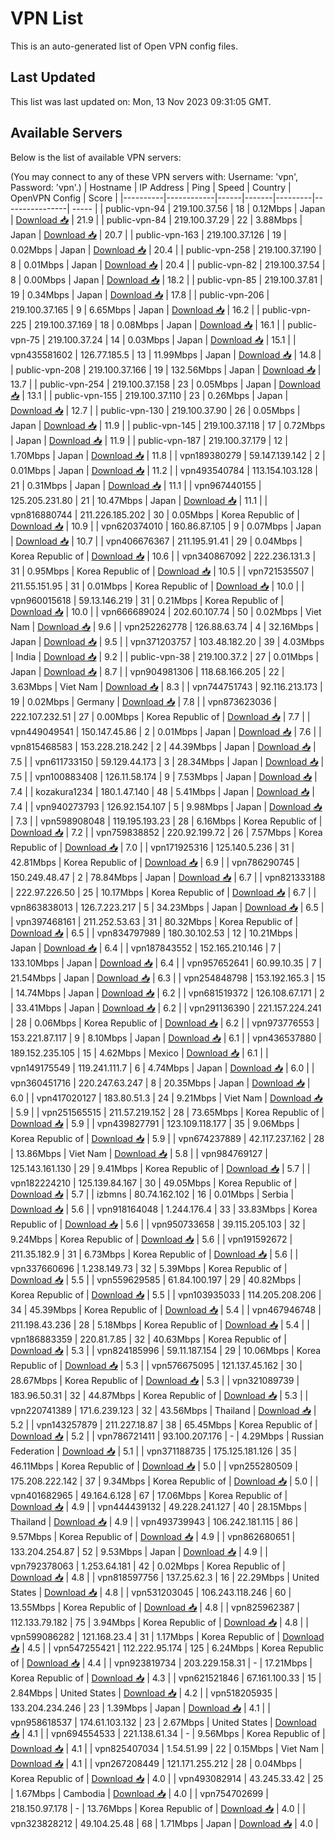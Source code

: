# VPN List

This is an auto-generated list of Open VPN config files.

## Last Updated

This list was last updated on: Mon, 13 Nov 2023 09:31:05 GMT.

## Available Servers

Below is the list of available VPN servers:

(You may connect to any of these VPN servers with: Username: 'vpn', Password: 'vpn'.)
| Hostname | IP Address | Ping | Speed | Country | OpenVPN Config | Score |
|----------|------------|------|-------|---------|----------------| ----- |
| public-vpn-94 | 219.100.37.56 | 18 | 0.12Mbps | Japan | [Download 📥](./configs/server_0_JP.ovpn) | 21.9 |
| public-vpn-84 | 219.100.37.29 | 22 | 3.88Mbps | Japan | [Download 📥](./configs/server_1_JP.ovpn) | 20.7 |
| public-vpn-163 | 219.100.37.126 | 19 | 0.02Mbps | Japan | [Download 📥](./configs/server_2_JP.ovpn) | 20.4 |
| public-vpn-258 | 219.100.37.190 | 8 | 0.01Mbps | Japan | [Download 📥](./configs/server_3_JP.ovpn) | 20.4 |
| public-vpn-82 | 219.100.37.54 | 8 | 0.00Mbps | Japan | [Download 📥](./configs/server_4_JP.ovpn) | 18.2 |
| public-vpn-85 | 219.100.37.81 | 19 | 0.34Mbps | Japan | [Download 📥](./configs/server_5_JP.ovpn) | 17.8 |
| public-vpn-206 | 219.100.37.165 | 9 | 6.65Mbps | Japan | [Download 📥](./configs/server_6_JP.ovpn) | 16.2 |
| public-vpn-225 | 219.100.37.169 | 18 | 0.08Mbps | Japan | [Download 📥](./configs/server_7_JP.ovpn) | 16.1 |
| public-vpn-75 | 219.100.37.24 | 14 | 0.03Mbps | Japan | [Download 📥](./configs/server_8_JP.ovpn) | 15.1 |
| vpn435581602 | 126.77.185.5 | 13 | 11.99Mbps | Japan | [Download 📥](./configs/server_9_JP.ovpn) | 14.8 |
| public-vpn-208 | 219.100.37.166 | 19 | 132.56Mbps | Japan | [Download 📥](./configs/server_10_JP.ovpn) | 13.7 |
| public-vpn-254 | 219.100.37.158 | 23 | 0.05Mbps | Japan | [Download 📥](./configs/server_11_JP.ovpn) | 13.1 |
| public-vpn-155 | 219.100.37.110 | 23 | 0.26Mbps | Japan | [Download 📥](./configs/server_12_JP.ovpn) | 12.7 |
| public-vpn-130 | 219.100.37.90 | 26 | 0.05Mbps | Japan | [Download 📥](./configs/server_13_JP.ovpn) | 11.9 |
| public-vpn-145 | 219.100.37.118 | 17 | 0.72Mbps | Japan | [Download 📥](./configs/server_14_JP.ovpn) | 11.9 |
| public-vpn-187 | 219.100.37.179 | 12 | 1.70Mbps | Japan | [Download 📥](./configs/server_15_JP.ovpn) | 11.8 |
| vpn189380279 | 59.147.139.142 | 2 | 0.01Mbps | Japan | [Download 📥](./configs/server_16_JP.ovpn) | 11.2 |
| vpn493540784 | 113.154.103.128 | 21 | 0.31Mbps | Japan | [Download 📥](./configs/server_17_JP.ovpn) | 11.1 |
| vpn967440155 | 125.205.231.80 | 21 | 10.47Mbps | Japan | [Download 📥](./configs/server_18_JP.ovpn) | 11.1 |
| vpn816880744 | 211.226.185.202 | 30 | 0.05Mbps | Korea Republic of | [Download 📥](./configs/server_19_KR.ovpn) | 10.9 |
| vpn620374010 | 160.86.87.105 | 9 | 0.07Mbps | Japan | [Download 📥](./configs/server_20_JP.ovpn) | 10.7 |
| vpn406676367 | 211.195.91.41 | 29 | 0.04Mbps | Korea Republic of | [Download 📥](./configs/server_21_KR.ovpn) | 10.6 |
| vpn340867092 | 222.236.131.3 | 31 | 0.95Mbps | Korea Republic of | [Download 📥](./configs/server_22_KR.ovpn) | 10.5 |
| vpn721535507 | 211.55.151.95 | 31 | 0.01Mbps | Korea Republic of | [Download 📥](./configs/server_23_KR.ovpn) | 10.0 |
| vpn960015618 | 59.13.146.219 | 31 | 0.21Mbps | Korea Republic of | [Download 📥](./configs/server_24_KR.ovpn) | 10.0 |
| vpn666689024 | 202.60.107.74 | 50 | 0.02Mbps | Viet Nam | [Download 📥](./configs/server_25_VN.ovpn) | 9.6 |
| vpn252262778 | 126.88.63.74 | 4 | 32.16Mbps | Japan | [Download 📥](./configs/server_26_JP.ovpn) | 9.5 |
| vpn371203757 | 103.48.182.20 | 39 | 4.03Mbps | India | [Download 📥](./configs/server_27_IN.ovpn) | 9.2 |
| public-vpn-38 | 219.100.37.2 | 27 | 0.01Mbps | Japan | [Download 📥](./configs/server_28_JP.ovpn) | 8.7 |
| vpn904981306 | 118.68.166.205 | 22 | 3.63Mbps | Viet Nam | [Download 📥](./configs/server_29_VN.ovpn) | 8.3 |
| vpn744751743 | 92.116.213.173 | 19 | 0.02Mbps | Germany | [Download 📥](./configs/server_30_DE.ovpn) | 7.8 |
| vpn873623036 | 222.107.232.51 | 27 | 0.00Mbps | Korea Republic of | [Download 📥](./configs/server_31_KR.ovpn) | 7.7 |
| vpn449049541 | 150.147.45.86 | 2 | 0.01Mbps | Japan | [Download 📥](./configs/server_32_JP.ovpn) | 7.6 |
| vpn815468583 | 153.228.218.242 | 2 | 44.39Mbps | Japan | [Download 📥](./configs/server_33_JP.ovpn) | 7.5 |
| vpn611733150 | 59.129.44.173 | 3 | 28.34Mbps | Japan | [Download 📥](./configs/server_34_JP.ovpn) | 7.5 |
| vpn100883408 | 126.11.58.174 | 9 | 7.53Mbps | Japan | [Download 📥](./configs/server_35_JP.ovpn) | 7.4 |
| kozakura1234 | 180.1.47.140 | 48 | 5.41Mbps | Japan | [Download 📥](./configs/server_36_JP.ovpn) | 7.4 |
| vpn940273793 | 126.92.154.107 | 5 | 9.98Mbps | Japan | [Download 📥](./configs/server_37_JP.ovpn) | 7.3 |
| vpn598908048 | 119.195.193.23 | 28 | 6.16Mbps | Korea Republic of | [Download 📥](./configs/server_38_KR.ovpn) | 7.2 |
| vpn759838852 | 220.92.199.72 | 26 | 7.57Mbps | Korea Republic of | [Download 📥](./configs/server_39_KR.ovpn) | 7.0 |
| vpn171925316 | 125.140.5.236 | 31 | 42.81Mbps | Korea Republic of | [Download 📥](./configs/server_40_KR.ovpn) | 6.9 |
| vpn786290745 | 150.249.48.47 | 2 | 78.84Mbps | Japan | [Download 📥](./configs/server_41_JP.ovpn) | 6.7 |
| vpn821333188 | 222.97.226.50 | 25 | 10.17Mbps | Korea Republic of | [Download 📥](./configs/server_42_KR.ovpn) | 6.7 |
| vpn863838013 | 126.7.223.217 | 5 | 34.23Mbps | Japan | [Download 📥](./configs/server_43_JP.ovpn) | 6.5 |
| vpn397468161 | 211.252.53.63 | 31 | 80.32Mbps | Korea Republic of | [Download 📥](./configs/server_44_KR.ovpn) | 6.5 |
| vpn834797989 | 180.30.102.53 | 12 | 10.21Mbps | Japan | [Download 📥](./configs/server_45_JP.ovpn) | 6.4 |
| vpn187843552 | 152.165.210.146 | 7 | 133.10Mbps | Japan | [Download 📥](./configs/server_46_JP.ovpn) | 6.4 |
| vpn957652641 | 60.99.10.35 | 7 | 21.54Mbps | Japan | [Download 📥](./configs/server_47_JP.ovpn) | 6.3 |
| vpn254848798 | 153.192.165.3 | 15 | 14.74Mbps | Japan | [Download 📥](./configs/server_48_JP.ovpn) | 6.2 |
| vpn681519372 | 126.108.67.171 | 2 | 33.41Mbps | Japan | [Download 📥](./configs/server_49_JP.ovpn) | 6.2 |
| vpn291136390 | 221.157.224.241 | 28 | 0.06Mbps | Korea Republic of | [Download 📥](./configs/server_50_KR.ovpn) | 6.2 |
| vpn973776553 | 153.221.87.117 | 9 | 8.10Mbps | Japan | [Download 📥](./configs/server_51_JP.ovpn) | 6.1 |
| vpn436537880 | 189.152.235.105 | 15 | 4.62Mbps | Mexico | [Download 📥](./configs/server_52_MX.ovpn) | 6.1 |
| vpn149175549 | 119.241.111.7 | 6 | 4.74Mbps | Japan | [Download 📥](./configs/server_53_JP.ovpn) | 6.0 |
| vpn360451716 | 220.247.63.247 | 8 | 20.35Mbps | Japan | [Download 📥](./configs/server_54_JP.ovpn) | 6.0 |
| vpn417020127 | 183.80.51.3 | 24 | 9.21Mbps | Viet Nam | [Download 📥](./configs/server_55_VN.ovpn) | 5.9 |
| vpn251565515 | 211.57.219.152 | 28 | 73.65Mbps | Korea Republic of | [Download 📥](./configs/server_56_KR.ovpn) | 5.9 |
| vpn439827791 | 123.109.118.177 | 35 | 9.06Mbps | Korea Republic of | [Download 📥](./configs/server_57_KR.ovpn) | 5.9 |
| vpn674237889 | 42.117.237.162 | 28 | 13.86Mbps | Viet Nam | [Download 📥](./configs/server_58_VN.ovpn) | 5.8 |
| vpn984769127 | 125.143.161.130 | 29 | 9.41Mbps | Korea Republic of | [Download 📥](./configs/server_59_KR.ovpn) | 5.7 |
| vpn182224210 | 125.139.84.167 | 30 | 49.05Mbps | Korea Republic of | [Download 📥](./configs/server_60_KR.ovpn) | 5.7 |
| izbmns | 80.74.162.102 | 16 | 0.01Mbps | Serbia | [Download 📥](./configs/server_61_RS.ovpn) | 5.6 |
| vpn918164048 | 1.244.176.4 | 33 | 33.83Mbps | Korea Republic of | [Download 📥](./configs/server_62_KR.ovpn) | 5.6 |
| vpn950733658 | 39.115.205.103 | 32 | 9.24Mbps | Korea Republic of | [Download 📥](./configs/server_63_KR.ovpn) | 5.6 |
| vpn191592672 | 211.35.182.9 | 31 | 6.73Mbps | Korea Republic of | [Download 📥](./configs/server_64_KR.ovpn) | 5.6 |
| vpn337660696 | 1.238.149.73 | 32 | 5.39Mbps | Korea Republic of | [Download 📥](./configs/server_65_KR.ovpn) | 5.5 |
| vpn559629585 | 61.84.100.197 | 29 | 40.82Mbps | Korea Republic of | [Download 📥](./configs/server_66_KR.ovpn) | 5.5 |
| vpn103935033 | 114.205.208.206 | 34 | 45.39Mbps | Korea Republic of | [Download 📥](./configs/server_67_KR.ovpn) | 5.4 |
| vpn467946748 | 211.198.43.236 | 28 | 5.18Mbps | Korea Republic of | [Download 📥](./configs/server_68_KR.ovpn) | 5.4 |
| vpn186883359 | 220.81.7.85 | 32 | 40.63Mbps | Korea Republic of | [Download 📥](./configs/server_69_KR.ovpn) | 5.3 |
| vpn824185996 | 59.11.187.154 | 29 | 10.06Mbps | Korea Republic of | [Download 📥](./configs/server_70_KR.ovpn) | 5.3 |
| vpn576675095 | 121.137.45.162 | 30 | 28.67Mbps | Korea Republic of | [Download 📥](./configs/server_71_KR.ovpn) | 5.3 |
| vpn321089739 | 183.96.50.31 | 32 | 44.87Mbps | Korea Republic of | [Download 📥](./configs/server_72_KR.ovpn) | 5.3 |
| vpn220741389 | 171.6.239.123 | 32 | 43.56Mbps | Thailand | [Download 📥](./configs/server_73_TH.ovpn) | 5.2 |
| vpn143257879 | 211.227.18.87 | 38 | 65.45Mbps | Korea Republic of | [Download 📥](./configs/server_74_KR.ovpn) | 5.2 |
| vpn786721411 | 93.100.207.176 | - | 4.29Mbps | Russian Federation | [Download 📥](./configs/server_75_RU.ovpn) | 5.1 |
| vpn371188735 | 175.125.181.126 | 35 | 46.11Mbps | Korea Republic of | [Download 📥](./configs/server_76_KR.ovpn) | 5.0 |
| vpn255280509 | 175.208.222.142 | 37 | 9.34Mbps | Korea Republic of | [Download 📥](./configs/server_77_KR.ovpn) | 5.0 |
| vpn401682965 | 49.164.6.128 | 67 | 17.06Mbps | Korea Republic of | [Download 📥](./configs/server_78_KR.ovpn) | 4.9 |
| vpn444439132 | 49.228.241.127 | 40 | 28.15Mbps | Thailand | [Download 📥](./configs/server_79_TH.ovpn) | 4.9 |
| vpn493739943 | 106.242.181.115 | 86 | 9.57Mbps | Korea Republic of | [Download 📥](./configs/server_80_KR.ovpn) | 4.9 |
| vpn862680651 | 133.204.254.87 | 52 | 9.53Mbps | Japan | [Download 📥](./configs/server_81_JP.ovpn) | 4.9 |
| vpn792378063 | 1.253.64.181 | 42 | 0.02Mbps | Korea Republic of | [Download 📥](./configs/server_82_KR.ovpn) | 4.8 |
| vpn818597756 | 137.25.62.3 | 16 | 22.29Mbps | United States | [Download 📥](./configs/server_83_US.ovpn) | 4.8 |
| vpn531203045 | 106.243.118.246 | 60 | 13.55Mbps | Korea Republic of | [Download 📥](./configs/server_84_KR.ovpn) | 4.8 |
| vpn825962387 | 112.133.79.182 | 75 | 3.94Mbps | Korea Republic of | [Download 📥](./configs/server_85_KR.ovpn) | 4.8 |
| vpn599086282 | 121.168.23.4 | 31 | 1.17Mbps | Korea Republic of | [Download 📥](./configs/server_86_KR.ovpn) | 4.5 |
| vpn547255421 | 112.222.95.174 | 125 | 6.24Mbps | Korea Republic of | [Download 📥](./configs/server_87_KR.ovpn) | 4.4 |
| vpn923819734 | 203.229.158.31 | - | 17.21Mbps | Korea Republic of | [Download 📥](./configs/server_88_KR.ovpn) | 4.3 |
| vpn621521846 | 67.161.100.33 | 15 | 2.84Mbps | United States | [Download 📥](./configs/server_89_US.ovpn) | 4.2 |
| vpn518205935 | 133.204.234.246 | 23 | 1.39Mbps | Japan | [Download 📥](./configs/server_90_JP.ovpn) | 4.1 |
| vpn958618537 | 174.61.103.132 | 23 | 2.67Mbps | United States | [Download 📥](./configs/server_91_US.ovpn) | 4.1 |
| vpn694554533 | 221.138.61.34 | - | 9.56Mbps | Korea Republic of | [Download 📥](./configs/server_92_KR.ovpn) | 4.1 |
| vpn825407034 | 1.54.51.99 | 22 | 0.15Mbps | Viet Nam | [Download 📥](./configs/server_93_VN.ovpn) | 4.1 |
| vpn267208449 | 121.171.255.212 | 28 | 0.04Mbps | Korea Republic of | [Download 📥](./configs/server_94_KR.ovpn) | 4.0 |
| vpn493082914 | 43.245.33.42 | 25 | 1.67Mbps | Cambodia | [Download 📥](./configs/server_95_KH.ovpn) | 4.0 |
| vpn754702699 | 218.150.97.178 | - | 13.76Mbps | Korea Republic of | [Download 📥](./configs/server_96_KR.ovpn) | 4.0 |
| vpn323828212 | 49.104.25.48 | 68 | 1.71Mbps | Japan | [Download 📥](./configs/server_97_JP.ovpn) | 4.0 |
